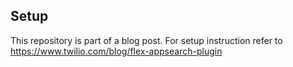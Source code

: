 ## Setup

This repository is part of a blog post. For setup instruction refer to https://www.twilio.com/blog/flex-appsearch-plugin



